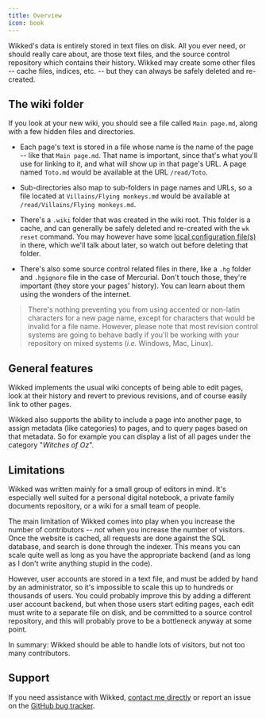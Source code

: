 ```yaml
---
title: Overview
icon: book
---
```


Wikked's data is entirely stored in text files on disk. All you ever need, or
should really care about, are those text files, and the source control
repository which contains their history. Wikked may create some other files --
cache files, indices, etc. -- but they can always be safely deleted and
re-created.


## The wiki folder

If you look at your new wiki, you should see a file called `Main page.md`, along
with a few hidden files and directories.

* Each page's text is stored in a file whose name is the name of the page --
  like that `Main page.md`. That name is important, since that's what you'll use
  for linking to it, and what will show up in that page's URL. A page named
  `Toto.md` would be available at the URL `/read/Toto`.

* Sub-directories also map to sub-folders in page names and URLs, so a file
  located at `Villains/Flying monkeys.md` would be available at
  `/read/Villains/Flying monkeys.md`.

* There's a `.wiki` folder that was created in the wiki root. This folder is
  a cache, and can generally be safely deleted and re-created with the `wk
  reset` command. You may however have some [local configuration
  file(s)][config] in there, which we'll talk about later, so watch out before
  deleting that folder.

* There's also some source control related files in there, like a `.hg` folder
  and `.hgignore` file in the case of Mercurial. Don't touch those, they're
  important (they store your pages' history). You can learn about them using the
  wonders of the internet.

> There's nothing preventing you from using accented or non-latin characters for
> a new page name, except for characters that would be invalid for a file name.
> However, please note that most revision control systems are going to behave
> badly if you'll be working with your repository on mixed systems (_i.e._
> Windows, Mac, Linux).


## General features

Wikked implements the usual wiki concepts of being able to edit pages, look at
their history and revert to previous revisions, and of course easily link to
other pages.

Wikked also supports the ability to include a page into another page, to assign
metadata (like categories) to pages, and to query pages based on that metadata.
So for example you can display a list of all pages under the category "_Witches
of Oz_".


## Limitations

Wikked was written mainly for a small group of editors in mind. It's especially
well suited for a personal digital notebook, a private family documents
repository, or a wiki for a small team of people.

The main limitation of Wikked comes into play when you increase the number of
contributors -- *not* when you increase the number of visitors. Once the website
is cached, all requests are done against the SQL database, and search is done
through the indexer. This means you can scale quite well as long as you have the
appropriate backend (and as long as I don't write anything stupid in the code).

However, user accounts are stored in a text file, and must be added by hand by
an administrator, so it's impossible to scale this up to hundreds or thousands
of users. You could probably improve this by adding a different user account
backend, but when those users start editing pages, each edit must write to a
separate file on disk, and be committed to a source control repository, and this
will probably prove to be a bottleneck anyway at some point.

In summary: Wikked should be able to handle lots of visitors, but not too
many contributors.

## Support

If you need assistance with Wikked, [contact me directly][me] or report an issue
on the [GitHub bug tracker][bugs].

 [me]: http://ludovic.chabant.com
 [bugs]: https://github.com/ludovicchabant/Wikked/issues
 [config]: {{pcurl('configuration')}}

